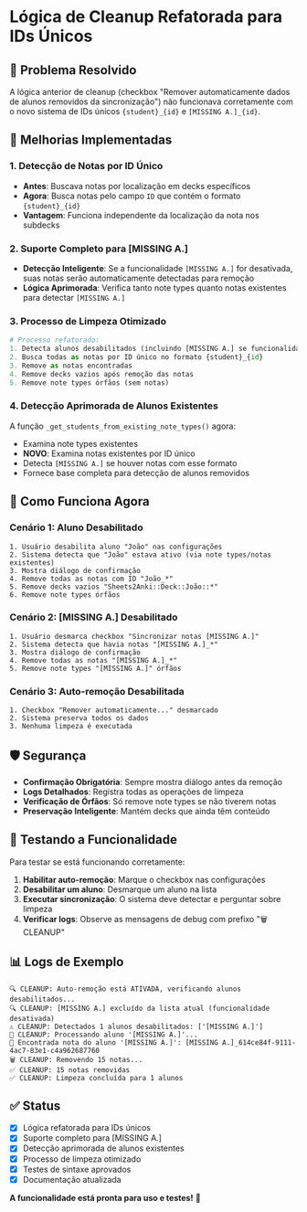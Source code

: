 # Lógica de Cleanup Refatorada para IDs Únicos

## 🎯 Problema Resolvido

A lógica anterior de cleanup (checkbox "Remover automaticamente dados de alunos removidos da sincronização") não funcionava corretamente com o novo sistema de IDs únicos `{student}_{id}` e `[MISSING A.]_{id}`.

## 🔧 Melhorias Implementadas

### 1. **Detecção de Notas por ID Único**
- **Antes**: Buscava notas por localização em decks específicos
- **Agora**: Busca notas pelo campo `ID` que contém o formato `{student}_{id}`
- **Vantagem**: Funciona independente da localização da nota nos subdecks

### 2. **Suporte Completo para [MISSING A.]**
- **Detecção Inteligente**: Se a funcionalidade `[MISSING A.]` for desativada, suas notas serão automaticamente detectadas para remoção
- **Lógica Aprimorada**: Verifica tanto note types quanto notas existentes para detectar `[MISSING A.]`

### 3. **Processo de Limpeza Otimizado**

```python
# Processo refatorado:
1. Detecta alunos desabilitados (incluindo [MISSING A.] se funcionalidade foi desativada)
2. Busca todas as notas por ID único no formato {student}_{id}
3. Remove as notas encontradas
4. Remove decks vazios após remoção das notas
5. Remove note types órfãos (sem notas)
```

### 4. **Detecção Aprimorada de Alunos Existentes**

A função `_get_students_from_existing_note_types()` agora:
- Examina note types existentes
- **NOVO**: Examina notas existentes por ID único
- Detecta `[MISSING A.]` se houver notas com esse formato
- Fornece base completa para detecção de alunos removidos

## 🔄 Como Funciona Agora

### Cenário 1: Aluno Desabilitado
```
1. Usuário desabilita aluno "João" nas configurações
2. Sistema detecta que "João" estava ativo (via note types/notas existentes)
3. Mostra diálogo de confirmação
4. Remove todas as notas com ID "João_*"
5. Remove decks vazios "Sheets2Anki::Deck::João::*"
6. Remove note types órfãos
```

### Cenário 2: [MISSING A.] Desabilitado
```
1. Usuário desmarca checkbox "Sincronizar notas [MISSING A.]"
2. Sistema detecta que havia notas "[MISSING A.]_*" 
3. Mostra diálogo de confirmação
4. Remove todas as notas "[MISSING A.]_*"
5. Remove note types "[MISSING A.]" órfãos
```

### Cenário 3: Auto-remoção Desabilitada
```
1. Checkbox "Remover automaticamente..." desmarcado
2. Sistema preserva todos os dados
3. Nenhuma limpeza é executada
```

## 🛡️ Segurança

- **Confirmação Obrigatória**: Sempre mostra diálogo antes da remoção
- **Logs Detalhados**: Registra todas as operações de limpeza
- **Verificação de Órfãos**: Só remove note types se não tiverem notas
- **Preservação Inteligente**: Mantém decks que ainda têm conteúdo

## 🧪 Testando a Funcionalidade

Para testar se está funcionando corretamente:

1. **Habilitar auto-remoção**: Marque o checkbox nas configurações
2. **Desabilitar um aluno**: Desmarque um aluno na lista
3. **Executar sincronização**: O sistema deve detectar e perguntar sobre limpeza
4. **Verificar logs**: Observe as mensagens de debug com prefixo "🗑️ CLEANUP"

## 📊 Logs de Exemplo

```
🔍 CLEANUP: Auto-remoção está ATIVADA, verificando alunos desabilitados...
🔍 CLEANUP: [MISSING A.] excluído da lista atual (funcionalidade desativada)
⚠️ CLEANUP: Detectados 1 alunos desabilitados: ['[MISSING A.]']
🧹 CLEANUP: Processando aluno '[MISSING A.]'...
📝 Encontrada nota do aluno '[MISSING A.]': [MISSING A.]_614ce84f-9111-4ac7-83e1-c4a962687760
🗑️ CLEANUP: Removendo 15 notas...
✅ CLEANUP: 15 notas removidas
✅ CLEANUP: Limpeza concluída para 1 alunos
```

## ✅ Status
- [x] Lógica refatorada para IDs únicos
- [x] Suporte completo para [MISSING A.]
- [x] Detecção aprimorada de alunos existentes
- [x] Processo de limpeza otimizado
- [x] Testes de sintaxe aprovados
- [x] Documentação atualizada

**A funcionalidade está pronta para uso e testes!** 🚀
